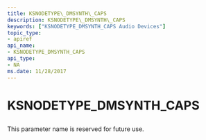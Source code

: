```yaml
---
title: KSNODETYPE\_DMSYNTH\_CAPS
description: KSNODETYPE\_DMSYNTH\_CAPS
keywords: ["KSNODETYPE_DMSYNTH_CAPS Audio Devices"]
topic_type:
- apiref
api_name:
- KSNODETYPE_DMSYNTH_CAPS
api_type:
- NA
ms.date: 11/28/2017
---
```


# KSNODETYPE\_DMSYNTH\_CAPS


## <span id="ddk_ksnodetype_dmsynth_caps_ks"></span><span id="DDK_KSNODETYPE_DMSYNTH_CAPS_KS"></span>


This parameter name is reserved for future use.

 

 





